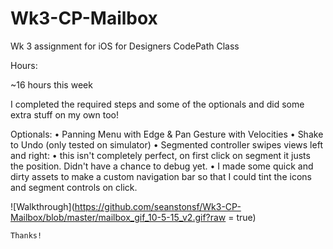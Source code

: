# Wk3-CP-Mailbox
Wk 3 assignment for iOS for Designers CodePath Class

Hours:

~16 hours this week 

I completed the required steps and some of the optionals and did some extra stuff on my own too!

Optionals:
• Panning Menu with Edge & Pan Gesture with Velocities
• Shake to Undo (only tested on simulator)
• Segmented controller swipes views left and right:
    • this isn't completely perfect, on first click on segment it justs the position. Didn't have a chance to debug yet.
    • I made some quick and dirty assets to make a custom navigation bar so that I could tint the icons and segment controls on click. 
    

![Walkthrough](https://github.com/seanstonsf/Wk3-CP-Mailbox/blob/master/mailbox_gif_10-5-15_v2.gif?raw = true)
    
    
    
    Thanks!
